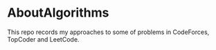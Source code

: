 # AboutAlgorithms

This repo records my approaches to some of problems in CodeForces, TopCoder and LeetCode.
